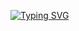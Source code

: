 [![Typing SVG](https://readme-typing-svg.demolab.com?font=Fira+Code&pause=1000&color=4896F7&random=false&width=435&lines=Welcome+to+my+profile+%F0%9F%91%8B%F0%9F%8F%BB)](https://git.io/typing-svg)

